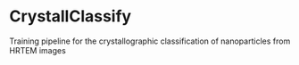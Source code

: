 # CrystallClassify
Training pipeline for the crystallographic classification of nanoparticles from HRTEM images
